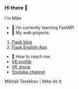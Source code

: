 ### Hi there 👋

I'm Mike 


- 🌱 I’m currently learning FastAPI
- 🔭 My web projects:
1. [Flask blog](http://mikedoit.pythonanywhere.com/)
2. [Flask English App](http://doyouknow.pythonanywhere.com/) 
 
- 🤔 How to reach me:
- [VK profile](https://vk.com/hello_world_ru)
- [VK group](https://vk.com/python_for_me)
- [Youtube channel](https://www.youtube.com/channel/UCLr7DxWBT0NWZv_w4uvLJaw)

Mikhail Terekhov | Mike do It
<!--
**MikesoWeb/MikesoWeb** is a ✨ _special_ ✨ repository because its `README.md` (this file) appears on your GitHub profile.

Here are some ideas to get you started:

- 🔭 I’m currently working on flask blog
- 🌱 I’m currently learning flask
- 👯 I’m looking to collaborate on ...
- 🤔 I’m looking for help with ...
- 💬 Ask me about ...
- 📫 How to reach me: 
- 😄 Pronouns: ...
- ⚡ Fun fact: ...
-->
